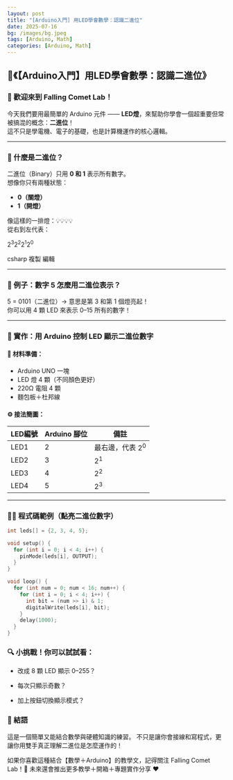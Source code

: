 ```yaml
---
layout: post
title: "[Arduino入門] 用LED學會數學：認識二進位"
date: 2025-07-16
bg: /images/bg.jpeg
tags: [Arduino, Math]
categories: [Arduino, Math]
---
```


## 📘《【Arduino入門】用LED學會數學：認識二進位》

### 👋 歡迎來到 Falling Comet Lab！

今天我們要用最簡單的 Arduino 元件 —— **LED燈**，來幫助你學會一個超重要但常被搞混的概念：**二進位**！  
這不只是學電機、電子的基礎，也是計算機運作的核心邏輯。

------

### 🧠 什麼是二進位？

二進位（Binary）只用 **0 和 1** 表示所有數字。  
想像你只有兩種狀態：

- **0（關燈）**  
- **1（開燈）**

像這樣的一排燈：💡💡💡💡  
從右到左代表：

$2^3 2^2 2^1 2^0$

csharp
複製
編輯

------

### 🔢 例子：數字 5 怎麼用二進位表示？

5 = 0101（二進位）→ 意思是第 3 和第 1 個燈亮起！  
你可以用 4 顆 LED 來表示 0–15 所有的數字！

------

### 🔧 實作：用 Arduino 控制 LED 顯示二進位數字

#### 💼 材料準備：

- Arduino UNO 一塊  
- LED 燈 4 顆（不同顏色更好）  
- 220Ω 電阻 4 顆  
- 麵包板＋杜邦線  

#### ⚙️ 接法簡圖：

| LED編號 | Arduino 腳位 | 備註           |
| ----- | ---------- | ------------ |
| LED1  | 2          | 最右邊，代表 $2^0$ |
| LED2  | 3          | $2^1$        |
| LED3  | 4          | $2^2$        |
| LED4  | 5          | $2^3$        |

------

### 🧑‍💻 程式碼範例（點亮二進位數字）

```cpp
int leds[] = {2, 3, 4, 5};

void setup() {
  for (int i = 0; i < 4; i++) {
    pinMode(leds[i], OUTPUT);
  }
}

void loop() {
  for (int num = 0; num < 16; num++) {
    for (int i = 0; i < 4; i++) {
      int bit = (num >> i) & 1;
      digitalWrite(leds[i], bit);
    }
    delay(1000);
  }
}
```

### 🔍 小挑戰！你可以試試看：

- 改成 8 顆 LED 顯示 0–255？

- 每次只顯示奇數？

- 加上按鈕切換顯示模式？

### 🌟 結語

這是一個簡單又能結合數學與硬體知識的練習。
不只是讓你會接線和寫程式，更讓你用雙手真正理解二進位是怎麼運作的！

如果你喜歡這種結合【數學＋Arduino】的教學文，記得關注 Falling Comet Lab！🚀
未來還會推出更多教學＋開箱＋專題實作分享 ❤️
